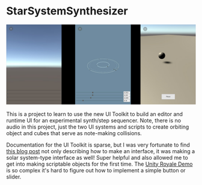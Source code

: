 # StarSystemSynthesizer
 
 ![Scenes](screenshots.jpg)
 
This is a project to learn to use the new UI Toolkit to build an editor and runtime UI for an experimental synth/step sequencer. Note, there is no audio in this project, just the two UI systems and scripts to create orbiting object and cubes that serve as note-making collisions.
 
Documentation for the UI Toolkit is sparse, but I was very fortunate to find [this blog post](https://a2i2.deakin.edu.au/2020/04/03/creating-a-uielements-custom-inspector-in-unity/) not only describing how to make an interface, it was making a solar system-type interface as well! Super helpful and also allowed me to get into making scriptable objects for the first time. The [Unity Royale Demo](https://github.com/Unity-Technologies/UIToolkitUnityRoyaleRuntimeDemo)
is so complex it's hard to figure out how to implement a simple button or slider.


